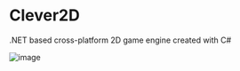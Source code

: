 # Clever2D
.NET based cross-platform 2D game engine created with C#

![image](https://user-images.githubusercontent.com/29477753/135308514-29f7bcb4-6daa-46ce-b4c8-4cd55ae8471e.png)


